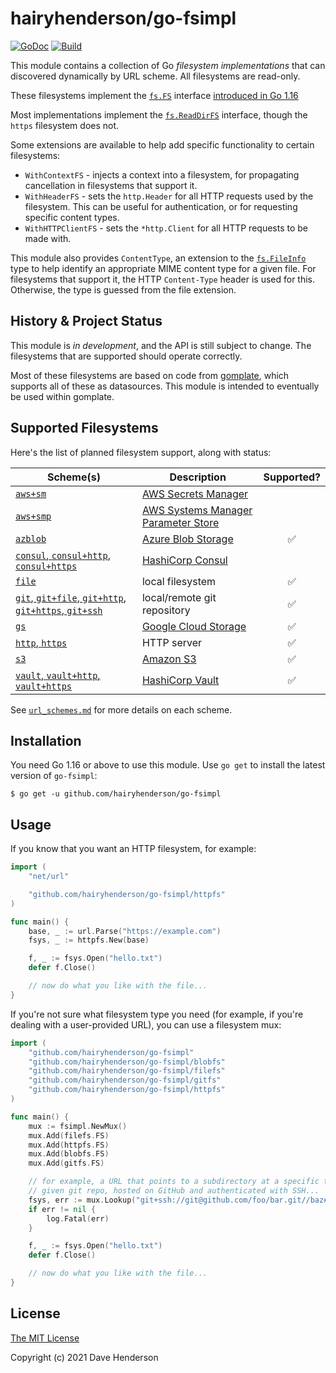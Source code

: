 # hairyhenderson/go-fsimpl

[![GoDoc][godoc-image]][godocs]
[![Build][gh-actions-image]][gh-actions-url]

This module contains a collection of Go _filesystem implementations_ that can
discovered dynamically by URL scheme. All filesystems are read-only.

These filesystems implement the [`fs.FS`](https://pkg.go.dev/io/fs#FS) interface
[introduced in Go 1.16]()

Most implementations implement the [`fs.ReadDirFS`](https://pkg.go.dev/io/fs#ReadDirFS)
interface, though the `https` filesystem does not.

Some extensions are available to help add specific functionality to certain
filesystems:
- `WithContextFS` - injects a context into a filesystem, for propagating
	cancellation in filesystems that support it.
- `WithHeaderFS` - sets the `http.Header` for all HTTP requests used by the
	filesystem. This can be useful for authentication, or for requesting
	specific content types.
- `WithHTTPClientFS` - sets the `*http.Client` for all HTTP requests to be made
	with.

This module also provides `ContentType`, an extension to the
[`fs.FileInfo`](https://pkg.go.dev/io/fs#FileInfo) type to help identify an
appropriate MIME content type for a given file. For filesystems that support it,
the HTTP `Content-Type` header is used for this. Otherwise, the type is guessed
from the file extension.

## History & Project Status

This module is _in development_, and the API is still subject to change. The
filesystems that are supported should operate correctly.

Most of these filesystems are based on code from [gomplate](https://github.com/hairyhenderson/gomplate),
which supports all of these as datasources. This module is intended to 
eventually be used within gomplate.

## Supported Filesystems

Here's the list of planned filesystem support, along with status:

| Scheme(s) | Description | Supported? |
|-----------|-------------|:----------:|
| [`aws+sm`](./url_schemes.md#awssm) | [AWS Secrets Manager][] | |
| [`aws+smp`](./url_schemes.md#awssmp) | [AWS Systems Manager Parameter Store][AWS SMP] | |
| [`azblob`](./url_schemes.md#azblob) | [Azure Blob Storage][] | ✅ |
| [`consul`, `consul+http`, `consul+https`](./url_schemes.md#consul) | [HashiCorp Consul][] | |
| [`file`](./url_schemes.md#file) | local filesystem | ✅ |
| [`git`, `git+file`, `git+http`, `git+https`, `git+ssh`](./url_schemes.md#git) | local/remote git repository | ✅ |
| [`gs`](./url_schemes.md#gs) | [Google Cloud Storage][] | ✅ |
| [`http`, `https`](./url_schemes.md#http) | HTTP server | ✅ |
| [`s3`](./url_schemes.md#s3) | [Amazon S3][] | ✅ |
| [`vault`, `vault+http`, `vault+https`](./url_schemes.md#vault) | [HashiCorp Vault][] | ✅ |

See [`url_schemes.md`](./url_schemes.md) for more details on each scheme.

## Installation

You need Go 1.16 or above to use this module. Use `go get` to install the latest
version of `go-fsimpl`:

```console
$ go get -u github.com/hairyhenderson/go-fsimpl
```

## Usage

If you know that you want an HTTP filesystem, for example:

```go
import (
	"net/url"

	"github.com/hairyhenderson/go-fsimpl/httpfs"
)

func main() {
	base, _ := url.Parse("https://example.com")
	fsys, _ := httpfs.New(base)

	f, _ := fsys.Open("hello.txt")
	defer f.Close()

	// now do what you like with the file...
}
```

If you're not sure what filesystem type you need (for example, if you're dealing
with a user-provided URL), you can use a filesystem mux:

```go
import (
	"github.com/hairyhenderson/go-fsimpl"
	"github.com/hairyhenderson/go-fsimpl/blobfs"
	"github.com/hairyhenderson/go-fsimpl/filefs"
	"github.com/hairyhenderson/go-fsimpl/gitfs"
	"github.com/hairyhenderson/go-fsimpl/httpfs"
)

func main() {
	mux := fsimpl.NewMux()
	mux.Add(filefs.FS)
	mux.Add(httpfs.FS)
	mux.Add(blobfs.FS)
	mux.Add(gitfs.FS)

	// for example, a URL that points to a subdirectory at a specific tag in a
	// given git repo, hosted on GitHub and authenticated with SSH...
	fsys, err := mux.Lookup("git+ssh://git@github.com/foo/bar.git//baz#refs/tags/v1.0.0")
	if err != nil {
		log.Fatal(err)
	}

	f, _ := fsys.Open("hello.txt")
	defer f.Close()

	// now do what you like with the file...
}
```

## License

[The MIT License](http://opensource.org/licenses/MIT)

Copyright (c) 2021 Dave Henderson

[godocs]: https://pkg.go.dev/github.com/hairyhenderson/go-fsimpl
[godoc-image]: https://pkg.go.dev/badge/github.com/hairyhenderson/go-fsimpl
[gh-actions-image]: https://github.com/hairyhenderson/go-fsimpl/workflows/Build/badge.svg?branch=main
[gh-actions-url]: https://github.com/hairyhenderson/go-fsimpl/actions?workflow=Build&branch=main

[AWS SMP]: https://aws.amazon.com/systems-manager/features#Parameter_Store
[AWS Secrets Manager]: https://aws.amazon.com/secrets-manager
[HashiCorp Consul]: https://consul.io
[HashiCorp Vault]: https://vaultproject.io
[Amazon S3]: https://aws.amazon.com/s3/
[Google Cloud Storage]: https://cloud.google.com/storage/
[Azure Blob Storage]: https://azure.microsoft.com/en-us/services/storage/blobs/
